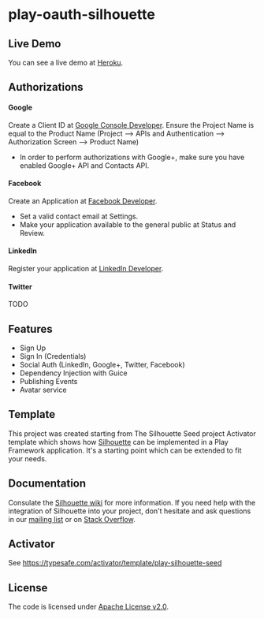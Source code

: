 play-oauth-silhouette
====================

## Live Demo

You can see a live demo at [Heroku](https://play-oauth.herokuapp.com).

## Authorizations

#### Google

Create a Client ID at [Google Console Developer](https://console.developers.google.com/). Ensure the Project Name is equal to the Product Name (Project --> APIs and Authentication --> Authorization Screen --> Product Name)
- In order to perform authorizations with Google+, make sure you have enabled Google+ API and Contacts API.

#### Facebook

Create an Application at [Facebook Developer](https://developers.facebook.com/).
- Set a valid contact email at Settings.
- Make your application available to the general public at Status and Review.

#### LinkedIn

Register your application at [LinkedIn Developer](https://www.linkedin.com/secure/developer).

#### Twitter

TODO

## Features

* Sign Up
* Sign In (Credentials)
* Social Auth (LinkedIn, Google+, Twitter, Facebook)
* Dependency Injection with Guice
* Publishing Events
* Avatar service

## Template

This project was created starting from The Silhouette Seed project Activator template which shows how [Silhouette](https://github.com/mohiva/play-silhouette) can be implemented in a Play Framework application. It's a starting point which can be extended to fit your needs.

## Documentation

Consulate the [Silhouette wiki](https://github.com/mohiva/play-silhouette/wiki) for more information. If you need help with the integration of Silhouette into your project, don't hesitate and ask questions in our [mailing list](https://groups.google.com/forum/#!forum/play-silhouette) or on [Stack Overflow](http://stackoverflow.com/questions/tagged/playframework).

## Activator

See https://typesafe.com/activator/template/play-silhouette-seed

## License

The code is licensed under [Apache License v2.0](http://www.apache.org/licenses/LICENSE-2.0).
